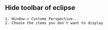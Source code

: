 ## Hide toolbar of eclipse ##

    1. Window-> Custome Perspective...
    2. Choose the items you don't want to display
